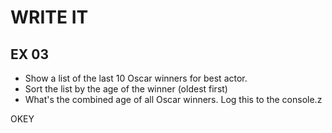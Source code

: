 # WRITE IT
## EX 03
* Show a list of the last 10 Oscar winners for best actor.
* Sort the list by the age of the winner (oldest first)
* What's the combined age of all Oscar winners. Log this to the console.z


OKEY